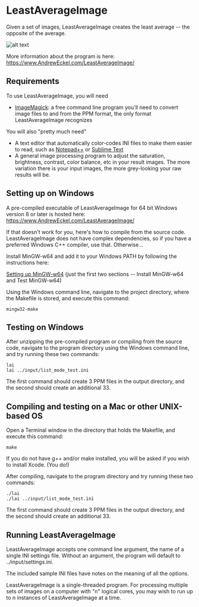 # LeastAverageImage
Given a set of images, LeastAverageImage creates the least average -- the opposite of the average.

![alt text](https://www.AndrewEckel.com/LeastAverageImage/airplane009_aaaa.jpg)

More information about the program is here: https://www.AndrewEckel.com/LeastAverageImage/

## Requirements
To use LeastAverageImage, you will need
- [ImageMagick](https://imagemagick.org/): a free command line program you'll need to convert image files to and from the PPM format, the only format LeastAverageImage recognizes

You will also "pretty much need"
- A text editor that automatically color-codes INI files to make them easier to read, such as [Notepad++](https://notepad-plus-plus.org/downloads/) or [Sublime Text](https://www.sublimetext.com/)
- A general image processing program to adjust the saturation, brightness, contrast, color balance, etc in your result images.  The more variation there is your input images, the more grey-looking your raw results will be.

## Setting up on Windows

A pre-compiled executable of LeastAverageImage for 64 bit Windows version 8 or later is hosted here:
https://www.AndrewEckel.com/LeastAverageImage/

If that doesn't work for you, here's how to compile from the source code.  LeastAverageImage does not have complex dependencies, so if you have a preferred Windows C++ compiler, use that.  Otherwise...

Install MinGW-w64 and add it to your Windows PATH by following the instructions here:

[Setting up MinGW-w64](https://www.eclipse.org/4diac/documentation/html/installation/minGW.html) (just the first two sections -- Install MinGW-w64 and Test MinGW-w64)

Using the Windows command line, navigate to the project directory, where the Makefile is stored, and execute this command:
```
mingw32-make
```
## Testing on Windows

After unzipping the pre-compiled program or compiling from the source code, navigate to the program directory using the Windows command line, and try running these two commands:
```
lai
lai ../input/list_mode_test.ini
```
The first command should create 3 PPM files in the output directory, and the second should create an additional 33.

## Compiling and testing on a Mac or other UNIX-based OS

Open a Terminal window in the directory that holds the Makefile, and execute this command:
```
make
```
If you do not have g++ and/or make installed, you will be asked if you wish to install Xcode. (You do!)

After compiling, navigate to the program directory and try running these two commands:
```
./lai
./lai ../input/list_mode_test.ini
```
The first command should create 3 PPM files in the output directory, and the second should create an additional 33.

## Running LeastAverageImage

LeastAverageImage accepts one command line argument, the name of a single INI settings file.  Without an argument, the program will default to ../input/settings.ini.

The included sample INI files have notes on the meaning of all the options.

LeastAverageImage is a single-threaded program.  For processing multiple sets of images on a computer with "n" logical cores, you may wish to run up to n instances of LeastAverageImage at a time.
